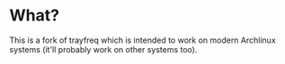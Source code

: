 What?
=====

This is a fork of trayfreq which is intended to work on modern Archlinux systems (it'll probably work on other systems too).
